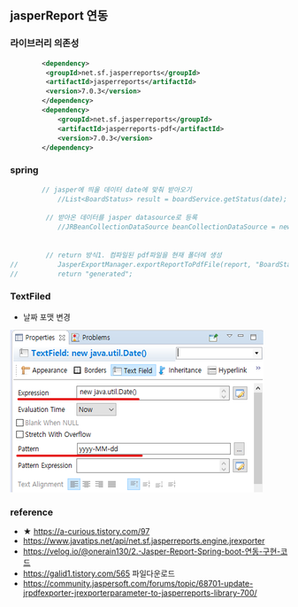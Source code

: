 ## jasperReport 연동

### 라이브러리 의존성
```xml
		<dependency>
		 <groupId>net.sf.jasperreports</groupId>
		 <artifactId>jasperreports</artifactId>
		 <version>7.0.3</version>
		</dependency>
		<dependency>
			<groupId>net.sf.jasperreports</groupId>
			<artifactId>jasperreports-pdf</artifactId>
			<version>7.0.3</version>
		</dependency>
```

### spring
```java
     	// jasper에 띄울 데이터 date에 맞춰 받아오기
			//List<BoardStatus> result = boardService.getStatus(date);
			
         // 받아온 데이터를 jasper datasource로 등록
			//JRBeanCollectionDataSource beanCollectionDataSource = new JRBeanCollectionDataSource(result);

         
         // return 방식1. 컴파일된 pdf파일을 현재 폴더에 생성
//			JasperExportManager.exportReportToPdfFile(report, "BoardStatus.pdf");
//			return "generated";
```
### TextFiled
- 날짜 포맷 변경  
<img src="./images/report_dateformat.png">


### reference
- ★ https://a-curious.tistory.com/97  
- https://www.javatips.net/api/net.sf.jasperreports.engine.jrexporter  
- https://velog.io/@onerain130/2.-Jasper-Report-Spring-boot-연동-구현-코드  
- https://galid1.tistory.com/565               파일다운로드  
- https://community.jaspersoft.com/forums/topic/68701-update-jrpdfexporter-jrexporterparameter-to-jasperreports-library-700/  

